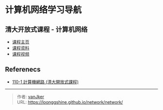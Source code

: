 # 计算机网络学习导航


## 清大开放式课程 - 计算机网络

- [课程主页](https://ocw.nthu.edu.tw/ocw/index.php?page=course&amp;cid=291&amp;)
- [课程资料](https://ocw.nthu.edu.tw/ocw/index.php?page=course_news_content&amp;cid=291&amp;id=1015)
- [课程视频](https://www.youtube.com/playlist?list=PLS0SUwlYe8cxktXNovos9xleroaWyb-z5)

## Referenecs

- [110-1 計算機網路 (清大開放式課程)](https://hackmd.io/@0xff07/network/https%3A%2F%2Fhackmd.io%2F%400xff07%2FByADDQ57Y)


---

> 作者: [vanJker](https://github.com/vanJker)  
> URL: https://loonggshine.github.io/network/network/  

